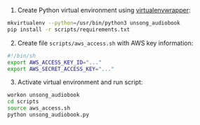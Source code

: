 1. Create Python virtual environment using [virtualenvwrapper](https://virtualenvwrapper.readthedocs.io/en/latest/):

```sh
mkvirtualenv --python=/usr/bin/python3 unsong_audiobook
pip install -r scripts/requirements.txt
```

2. Create file `scripts/aws_access.sh` with AWS key information:

```sh
#!/bin/sh
export AWS_ACCESS_KEY_ID="..."
export AWS_SECRET_ACCESS_KEY="..."
```

3. Activate virtual environment and run script:

```sh
workon unsong_audiobook
cd scripts
source aws_access.sh
python unsong_audiobook.py
```
